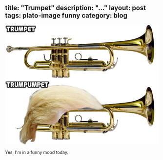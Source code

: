 title: "Trumpet"
description: "..."
layout: post
tags: plato-image funny
category: blog
---

![trumpet](both-trumpet-captioned.jpg)

Yes, I'm in a funny mood today.
